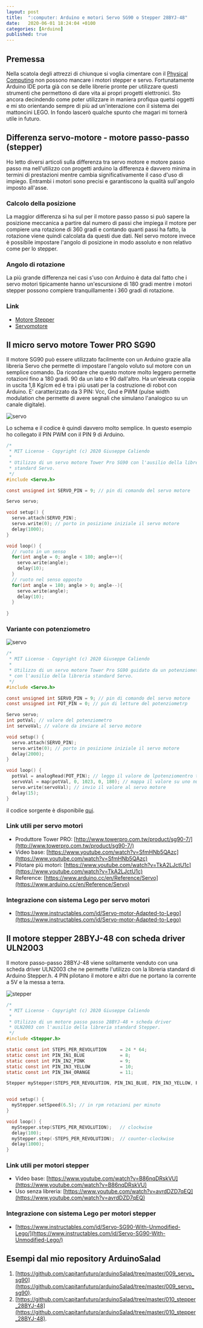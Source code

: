 ```yaml
---
layout: post
title:  ":computer: Arduino e motori Servo SG90 o Stepper 28BYJ-48"
date:   2020-06-01 18:24:04 +0100
categories: [Arduino]
published: true
---
```

## Premessa
Nella scatola degli attrezzi di chiunque si voglia cimentare con il [Physical Computing](https://en.wikipedia.org/wiki/Physical_computing) non possono mancare i motori stepper e servo. Fortunatamente Arduino IDE porta già con se delle librerie pronte per utilizzare questi strumenti che permettono di dare vita ai propri progetti elettronici.
Sto ancora decindendo come poter utilizzare in maniera profiqua quetsi oggetti e mi sto orientando sempre di più ad un'interazione con il sistema dei mattoncini LEGO. In fondo lascerò qualche spunto che magari mi tornerà utile in futuro.

## Differenza servo-motore - motore passo-passo (stepper)

Ho letto diversi articoli sulla differenza tra servo motore e motore passo passo ma nell'utilizzo con progetti arduino la differenza è davvero minima in termini di prestazioni mentre cambia significativamente il caso d'uso di impiego.
Entrambi i motori sono precisi e garantiscono la qualità sull'angolo imposto all'asse.

### Calcolo della posizione

La maggior differenza si ha sul per il motore passo passo si può sapere la posizione meccanica a partire dal numero di passi che impiega il motore per compiere una rotazione di 360 gradi e contando quanti passi ha fatto, la rotazione viene quindi calcolata da questi due dati.
Nel servo motore invece è possibile impostare l'angolo di posizione in modo assoluto e non relativo come per lo stepper.

### Angolo di rotazione

La più grande differenza nei casi s'uso con Arduino è data dal fatto che i servo motori tipicamente hanno un'escursione di 180 gradi mentre i motori stepper possono compiere tranquillamente i 360 gradi di rotazione.

### Link

* [Motore Stepper](https://it.wikipedia.org/wiki/Motore_passo-passo)
* [Servomotore](https://it.wikipedia.org/wiki/Servomotore)

## Il micro servo motore Tower PRO SG90

Il motore SG90 può essere utilizzato facilmente con un Arduino grazie alla libreria Servo che permette di impostare l'angolo voluto sul motore con un semplice comando. Da ricordare che questo motore molto leggero permette rotazioni fino a 180 gradi. 90 da un lato e 90 dall'altro.
Ha un'elevata coppia in uscita 1,8 Kg/cm ed è tra i più usati per la costruzione di robot con Arduino.
E' caratterizzato da 3 PIN: Vcc, Gnd e PWM (pulse width modulation che permette di avere segnali che simulano l'analogico su un canale digitale).

![servo](/assets/2020-06-01/servo.jpg)

Lo schema e il codice è quindi davvero molto semplice. In questo esempio ho collegato il PIN PWM con il PIN 9 di Arduino.

~~~c
/*
 * MIT License - Copyright (c) 2020 Giuseppe Caliendo
 *
 * Utilizzo di un servo motore Tower Pro SG90 con l'ausilio della libreria
 * standard Servo.
 */
#include <Servo.h>

const unsigned int SERVO_PIN = 9; // pin di comando del servo motore

Servo servo;

void setup() {
  servo.attach(SERVO_PIN);
  servo.write(0); // porto in posizione iniziale il servo motore
  delay(1000);
}

void loop() {
  // ruoto in un senso
  for(int angle = 0; angle < 180; angle++){
    servo.write(angle);
    delay(10);
  }
  // ruoto nel senso opposto
  for(int angle = 180; angle > 0; angle--){
    servo.write(angle);
    delay(10);  
  }
  
}
~~~

### Variante con potenziometro

![servo](/assets/2020-06-01/servo_potenziometro.jpg)

~~~c
/*
 * MIT License - Copyright (c) 2020 Giuseppe Caliendo
 *
 * Utilizzo di un servo motore Tower Pro SG90 guidato da un potenziometro
 * con l'ausilio della libreria standard Servo.
 */
#include <Servo.h>

const unsigned int SERVO_PIN = 9; // pin di comando del servo motore
const unsigned int POT_PIN = 0; // pin di letture del potenziometrp

Servo servo;
int potVal; // valore del potenziometro
int servoVal; // valore da inviare al servo motore

void setup() {
  servo.attach(SERVO_PIN);
  servo.write(0); // porto in posizione iniziale il servo motore
  delay(2000);
}

void loop() {
  potVal = analogRead(POT_PIN); // leggo il valore de lpotenziomentro tra 0 e 1023
  servoVal = map(potVal, 0, 1023, 0, 180); // mappa il valore su uno nuovo tra 0 e 180
  servo.write(servoVal); // invio il valore al servo motore
  delay(15);  
}
~~~

il codice sorgente è disponibile [qui](https://github.com/capitanfuturo/arduinoSalad/blob/master/009_servo_sg90/009_servo_sg90_potenziometro.ino).

### Link utili per servo motori

* Produttore Tower PRO: [http://www.towerpro.com.tw/product/sg90-7/](http://www.towerpro.com.tw/product/sg90-7/)
* Video base: [https://www.youtube.com/watch?v=SfmHNb5QAzc](https://www.youtube.com/watch?v=SfmHNb5QAzc)
* Pilotare più motori: [https://www.youtube.com/watch?v=TkA2LJctU1c](https://www.youtube.com/watch?v=TkA2LJctU1c)
* Reference: [https://www.arduino.cc/en/Reference/Servo](https://www.arduino.cc/en/Reference/Servo)

### Integrazione con sistema Lego per servo motori

* [https://www.instructables.com/id/Servo-motor-Adapted-to-Lego](https://www.instructables.com/id/Servo-motor-Adapted-to-Lego)

## Il motore stepper 28BYJ-48 con scheda driver ULN2003

Il motore passo-passo 28BYJ-48 viene solitamente venduto con una scheda driver ULN2003 che ne permette l'utilizzo con la libreria standard di Arduino Stepper.h.
4 PIN pilotano il motore e altri due ne portano la corrente a 5V e la messa a terra.

![stepper](/assets/2020-06-01/stepper.jpg)

~~~c
/*
 * MIT License - Copyright (c) 2020 Giuseppe Caliendo
 *
 * Utilizzo di un motore passo passo 28BYJ-48 + scheda driver
 * ULN2003 con l'ausilio della libreria standard Stepper.
 */
#include <Stepper.h>

static const int STEPS_PER_REVOLUTION     = 24 * 64;
static const int PIN_IN1_BLUE             = 8;
static const int PIN_IN2_PINK             = 9;
static const int PIN_IN3_YELLOW           = 10;
static const int PIN_IN4_ORANGE           = 11;

Stepper myStepper(STEPS_PER_REVOLUTION, PIN_IN1_BLUE, PIN_IN3_YELLOW, PIN_IN2_PINK, PIN_IN4_ORANGE);


void setup() {
  myStepper.setSpeed(6.5); // in rpm rotazioni per minuto
}

void loop() {
  myStepper.step(STEPS_PER_REVOLUTION);   // clockwise
  delay(100);
  myStepper.step(-STEPS_PER_REVOLUTION);  // counter-clockwise
  delay(1000);
}
~~~

### Link utili per motori stepper

* Video base: [https://www.youtube.com/watch?v=B86nqDRskVU](https://www.youtube.com/watch?v=B86nqDRskVU)
* Uso senza libreria: [https://www.youtube.com/watch?v=avrdDZD7qEQ](https://www.youtube.com/watch?v=avrdDZD7qEQ)

### Integrazione con sistema Lego per motori stepper

* [https://www.instructables.com/id/Servo-SG90-With-Unmodified-Lego/](https://www.instructables.com/id/Servo-SG90-With-Unmodified-Lego/)

## Esempi dal mio repository ArduinoSalad

1. [https://github.com/capitanfuturo/arduinoSalad/tree/master/009_servo_sg90](https://github.com/capitanfuturo/arduinoSalad/tree/master/009_servo_sg90).
2. [https://github.com/capitanfuturo/arduinoSalad/tree/master/010_stepper_28BYJ-48](https://github.com/capitanfuturo/arduinoSalad/tree/master/010_stepper_28BYJ-48).
